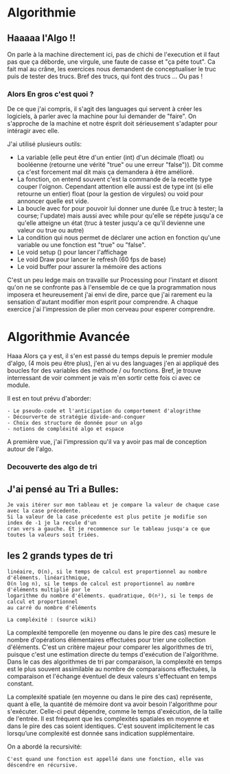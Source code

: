 # Algorithmie

## Haaaaa l'Algo  !!
On parle à la machine directement ici, pas de chichi de l'execution et il faut pas que ça déborde, une virgule, une faute de casse et "ça péte tout". Ca fait mal au crâne, les exercices nous demandent de conceptualiser le truc puis de tester des trucs. Bref des trucs, qui font des trucs ... Ou pas ! 

### Alors En gros c'est quoi ? 

De ce que j'ai compris, il s'agit des languages qui servent à créer les logiciels, à parler avec la machine pour lui demander de "faire". On s'approche de la machine et notre ésprit doit sérieusement s'adapter pour intéragir avec elle.

J'ai utilisé plusieurs outils: 
 - La variable (elle peut être d'un entier (int) d'un décimale (float) ou booléenne (retourne une vérité "true" ou une erreur "false")). Dit comme ça c'est forcement mal dit mais ça demandera à être amélioré. 
- La fonction, on entend souvent c'est la commande de la recette type couper l'oignon. Cependant attention elle aussi est de type int (si elle retourne un entier) float (pour la gestion de virgules) ou void pour annoncer quelle est vide. 
- La boucle avec for pour pouvoir lui donner une durée (Le truc à tester; la course; l'update) mais aussi avec while pour qu'elle se répéte jusqu'a ce qu'elle atteigne un état (truc à tester jusqu'a ce qu'il devienne une valeur ou true ou autre)
- La condition qui nous permet de déclarer une action en fonction qu'une variable ou une fonction est "true" ou "false". 
- Le void setup () pour lancer l'affichage 
- Le void Draw pour lancer le refresh (60 fps de base) 
- Le void buffer pour assurer la mémoire des actions


C'est un peu ledge mais on travaille sur Processing pour l'instant et disont qu'on ne se confronte pas à l'ensemble de ce que la programmation nous imposera et heureusement j'ai envi de dire, parce que j'ai rarement eu la sensation d'autant modifier mon esprit pour comprendre. A chaque exercice j'ai l'impression de plier mon cerveau pour esperer comprendre. 

# Algorithmie Avancée

Haaa Alors ça y est, il s'en est passé du temps depuis le premier module d'algo, (4 mois peu être plus), j'en ai vu des languages j'en ai appliqué des boucles for des variables des méthode / ou fonctions. Bref, je trouve interressant de voir comment je vais m'en sortir cette fois ci avec ce module. 

Il est en tout prévu d'aborder: 

    - Le pseudo-code et l'anticipation du comportement d'alogrithme
    - Décourverte de stratégie divide-and-conquer
    - Choix des structure de donnée pour un algo
    - notions de compléxité algo et espace

A première  vue, j'ai l'impression qu'il va y avoir pas mal de conception autour de l'algo.


### Decouverte des algo de tri 

## J'ai pensé au Tri a Bulles: 

    Je vais itérer sur mon tableau et je compare la valeur de chaque case avec la case précedente. 
    Si la valeur de la case précedente est plus petite je modifie son index de -1 je la recule d'un 
    cran vers a gauche. Et je recommence sur le tableau jusqu'a ce que toutes la valeurs soit triées. 

## les 2 grands types de tri

    linéaire, O(n), si le temps de calcul est proportionnel au nombre d'éléments. linéarithmique, 
    O(n log n), si le temps de calcul est proportionnel au nombre d'éléments multiplié par le 
    logarithme du nombre d'éléments. quadratique, O(n²), si le temps de calcul et proportionnel 
    au carré du nombre d'éléments

    La compléxité : (source wiki)

La complexité temporelle (en moyenne ou dans le pire des cas) mesure le nombre d'opérations élémentaires
 effectuées pour trier une collection d'éléments. C'est un critère majeur pour comparer les algorithmes 
 de tri, puisque c'est une estimation directe du temps d'exécution de l'algorithme. Dans le cas des algorithmes 
 de tri par comparaison, la complexité en temps est le plus souvent assimilable au nombre de comparaisons effectuées, 
 la comparaison et l'échange éventuel de deux valeurs s'effectuant en temps constant.

 La complexité spatiale (en moyenne ou dans le pire des cas) représente, quant à elle, la quantité de mémoire
dont va avoir besoin l'algorithme pour s'exécuter. Celle-ci peut dépendre, comme le temps d'exécution, de la
 taille de l'entrée. Il est fréquent que les complexités spatiales en moyenne et dans le pire des cas soient
 identiques. C'est souvent implicitement le cas lorsqu’une complexité est donnée sans indication supplémentaire.


On a abordé la recursivité: 

    C'est quand une fonction est appellé dans une fonction, elle vas déscendre en récursive. 



